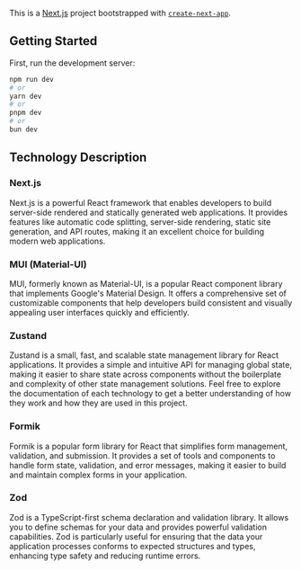 This is a [Next.js](https://nextjs.org) project bootstrapped with [`create-next-app`](https://nextjs.org/docs/app/api-reference/cli/create-next-app).

## Getting Started

First, run the development server:

```bash
npm run dev
# or
yarn dev
# or
pnpm dev
# or
bun dev
```

## Technology Description

### Next.js

Next.js is a powerful React framework that enables developers to build server-side rendered and statically generated web applications. It provides features like automatic code splitting, server-side rendering, static site generation, and API routes, making it an excellent choice for building modern web applications.

### MUI (Material-UI)

MUI, formerly known as Material-UI, is a popular React component library that implements Google's Material Design. It offers a comprehensive set of customizable components that help developers build consistent and visually appealing user interfaces quickly and efficiently.

### Zustand

Zustand is a small, fast, and scalable state management library for React applications. It provides a simple and intuitive API for managing global state, making it easier to share state across components without the boilerplate and complexity of other state management solutions.
Feel free to explore the documentation of each technology to get a better understanding of how they work and how they are used in this project.

### Formik

Formik is a popular form library for React that simplifies form management, validation, and submission. It provides a set of tools and components to handle form state, validation, and error messages, making it easier to build and maintain complex forms in your application.

### Zod

Zod is a TypeScript-first schema declaration and validation library. It allows you to define schemas for your data and provides powerful validation capabilities. Zod is particularly useful for ensuring that the data your application processes conforms to expected structures and types, enhancing type safety and reducing runtime errors.
